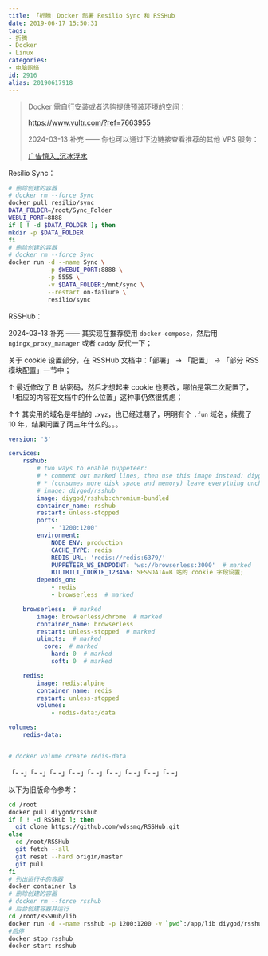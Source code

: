 ```yaml
---
title: 「折腾」Docker 部署 Resilio Sync 和 RSSHub
date: 2019-06-17 15:50:31
tags:
- 折腾
- Docker
- Linux
categories:
- 电脑网络
id: 2916
alias: 20190617918
---
```


> Docker 需自行安装或者选购提供预装环境的空间：
>
> https://www.vultr.com/?ref=7663955
>
> 2024-03-13 补充 —— 你也可以通过下边链接查看推荐的其他 VPS 服务：
>
> [广告慎入\_沉冰浮水](https://www.wdssmq.com/category/%E5%B9%BF%E5%91%8A%E6%85%8E%E5%85%A5/ "广告慎入\_沉冰浮水")

Resilio Sync：

```bash
# 删除创建的容器
# docker rm --force Sync
docker pull resilio/sync
DATA_FOLDER=/root/Sync_Folder
WEBUI_PORT=8888
if [ ! -d $DATA_FOLDER ]; then
mkdir -p $DATA_FOLDER
fi
# 删除创建的容器
# docker rm --force Sync
docker run -d --name Sync \
           -p $WEBUI_PORT:8888 \
           -p 5555 \
           -v $DATA_FOLDER:/mnt/sync \
           --restart on-failure \
           resilio/sync

```

RSSHub：

2024-03-13 补充 —— 其实现在推荐使用 `docker-compose`，然后用 `ngingx_proxy_manager` 或者 `caddy` 反代一下；

<!-- Todo：后两者的说明文链接； -->

关于 cookie 设置部分，在 RSSHub 文档中：「部署」 → 「配置」 → 「部分 RSS 模块配置」一节中；

↑ 最近修改了 B 站密码，然后才想起来 cookie 也要改，哪怕是第二次配置了，「相应的内容在文档中的什么位置」这种事仍然很焦虑；

↑↑ 其实用的域名是年抛的 `.xyz`，也已经过期了，明明有个 `.fun` 域名，续费了 10 年，结果闲置了两三年什么的。。。

```yml
version: '3'

services:
    rsshub:
        # two ways to enable puppeteer:
        # * comment out marked lines, then use this image instead: diygod/rsshub:chromium-bundled
        # * (consumes more disk space and memory) leave everything unchanged
        # image: diygod/rsshub
        image: diygod/rsshub:chromium-bundled
        container_name: rsshub
        restart: unless-stopped
        ports:
            - '1200:1200'
        environment:
            NODE_ENV: production
            CACHE_TYPE: redis
            REDIS_URL: 'redis://redis:6379/'
            PUPPETEER_WS_ENDPOINT: 'ws://browserless:3000'  # marked
            BILIBILI_COOKIE_123456: SESSDATA=B 站的 cookie 字段设置;
        depends_on:
            - redis
            - browserless  # marked

    browserless:  # marked
        image: browserless/chrome  # marked
        container_name: browserless
        restart: unless-stopped  # marked
        ulimits:  # marked
          core:  # marked
            hard: 0  # marked
            soft: 0  # marked

    redis:
        image: redis:alpine
        container_name: redis
        restart: unless-stopped
        volumes:
            - redis-data:/data

volumes:
    redis-data:


# docker volume create redis-data

```

「- -」「- -」「- -」「- -」「- -」「- -」「- -」「- -」「- -」

以下为旧版命令参考：

```bash
cd /root
docker pull diygod/rsshub
if [ ! -d RSSHub ]; then
  git clone https://github.com/wdssmq/RSSHub.git
else
  cd /root/RSSHub
  git fetch --all
  git reset --hard origin/master
  git pull
fi
# 列出运行中的容器
docker container ls
# 删除创建的容器
# docker rm --force rsshub
# 后台创建容器并运行
cd /root/RSSHub/lib
docker run -d --name rsshub -p 1200:1200 -v `pwd`:/app/lib diygod/rsshub
#启停
docker stop rsshub
docker start rsshub

```

<!--2916-->
